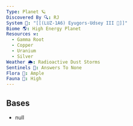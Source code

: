 ```yaml
---
Type: Planet 🪐
Discovered By 🔍: RJ
System 🔆: "[[(LUZ-1A6) Eyugors-Udsey III 🔆]]"
Biome 🌎: High Energy Planet
Resources ⚒️:
  - Gamma Root
  - Copper
  - Uranium
  - Silver
Weather 🌦️: Radioactive Dust Storms
Sentinels 🚨: Answers To None
Flora 🌿: Ample
Fauna 🐾: High
---
```

## Bases
- null
